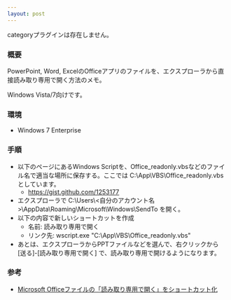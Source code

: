 ```yaml
---
layout: post
---
```

<p><span class="error">categoryプラグインは存在しません。</span></p>
<h3>概要</h3>
<p>PowerPoint, Word, ExcelのOfficeアプリのファイルを、エクスプローラから直接読み取り専用で開く方法のメモ。</p>
<p>Windows Vista/7向けです。</p>
<h3>環境</h3>
<ul>
<li>Windows 7 Enterprise</li>
</ul>
<h3>手順</h3>
<ul>
<li>以下のページにあるWindows Scriptを、Office_readonly.vbsなどのファイル名で適当な場所に保存する。ここでは C:\App\VBS\Office_readonly.vbs としています。<ul>
<li><a href="https://gist.github.com/1253177">https://gist.github.com/1253177</a></li>
</ul>
<li>エクスプローラで C:\Users\&lt;自分のアカウント名&gt;\AppData\Roaming\Microsoft\Windows\SendTo を開く。</li>
<li>以下の内容で新しいショートカットを作成<ul>
<li>名前: 読み取り専用で開く</li>
<li>リンク先: wscript.exe &quot;C:\App\VBS\Office_readonly.vbs&quot;</li>
</ul>
<li>あとは、エクスプローラからPPTファイルなどを選んで、右クリックから [送る]-[読み取り専用で開く] で、読み取り専用で開けるようになります。</li>
</ul>
<h3>参考</h3>
<ul>
<li><a href="http://www.alato.ne.jp/kazu-/vb/etc_tip01.htm">Microsoft Officeファイルの「読み取り専用で開く」をショートカット化</a></li>
</ul>
